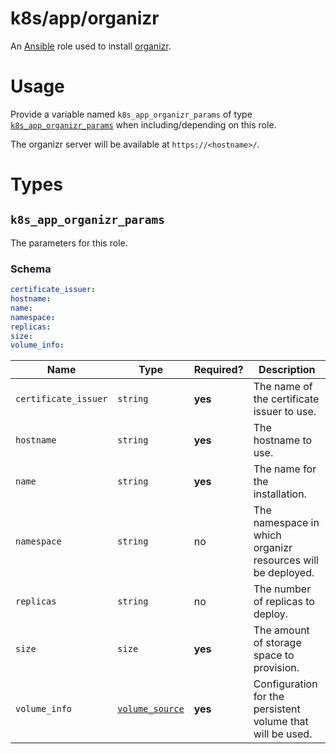 # k8s/app/organizr

An [Ansible](https://www.ansible.com) role used to install [organizr](https://organizr.app/).

# Usage

Provide a variable named `k8s_app_organizr_params` of type [`k8s_app_organizr_params`](#k8s_app_organizr_params) when
including/depending on this role.

The organizr server will be available at `https://<hostname>/`.

# Types

## `k8s_app_organizr_params`

The parameters for this role.

### Schema

```yaml
certificate_issuer:
hostname:
name:
namespace:
replicas:
size:
volume_info:
```

| Name                 | Type                                                                                                   | Required? | Description                                                 |
| -------------------- | ------------------------------------------------------------------------------------------------------ | --------- | ----------------------------------------------------------- |
| `certificate_issuer` | `string`                                                                                               | **yes**   | The name of the certificate issuer to use.                  |
| `hostname`           | `string`                                                                                               | **yes**   | The hostname to use.                                        |
| `name`               | `string`                                                                                               | **yes**   | The name for the installation.                              |
| `namespace`          | `string`                                                                                               | no        | The namespace in which organizr resources will be deployed. |
| `replicas`           | `string`                                                                                               | no        | The number of replicas to deploy.                           |
| `size`               | `size`                                                                                                 | **yes**   | The amount of storage space to provision.                   |
| `volume_info`        | [`volume_source`](https://kubernetes.io/docs/reference/generated/kubernetes-api/v1.16/#volume-v1-core) | **yes**   | Configuration for the persistent volume that will be used.  |
